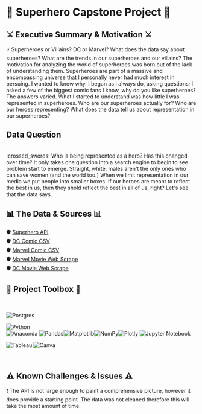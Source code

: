 # :supervillain:	Superhero Capstone Project :supervillain:	

## :crossed_swords: Executive Summary & Motivation :crossed_swords:

:zap: Superheroes or Villains? DC or Marvel? What does the data say about superheroes? What are the trends in our superheroes and our villains? The motivation for analyzing the world of superheroes was born out of the lack of understanding them. Superheroes are part of a massive and encompassing universe that I personally never had much interest in persuing. I wanted to know why. I began as I always do, asking questions; I asked a few of the biggest comic fans I know, why do you like superheroes? The answers varied. What I started to understand was how little I was represented in superheroes. Who are our superheroes actually for? Who are our heroes representing? What does the data tell us about representation in our superheroes? <br>

## Data Question <br>
<br>
:crossed_swords: Who is being represented as a hero? Has this changed over time? It only takes one question into a search engine to begin to see problem start to emerge. Straight, white, males aren't the only ones who can save women (and the world too.) When we limit representation in our media we put people into smaller boxes. If our heroes are meant to reflect the best in us, then they shold reflect the best in all of us, right? Let's see that the data says. 
<br>

## 	:bar_chart: The Data & Sources  :bar_chart: <br>

:shield: [Superhero API](https://superheroapi.com/) <br>
:shield: [DC Comic CSV](https://github.com/fivethirtyeight/data/blob/master/comic-characters/dc-wikia-data.csv) <br>
:shield: [Marvel Comic CSV](https://raw.githubusercontent.com/fivethirtyeight/data/refs/heads/master/comic-characters/marvel-wikia-data.csv) <br>
:shield: [Marvel Movie Web Scrape](https://www.boxofficemojo.com/brand/bn3732077058/?ref_=bo_bns_table_1) <br> 
:shield: [DC Movie Web Scrape](https://www.boxofficemojo.com/brand/bn3664968194/?ref_=bo_bns_table_4) <br>

## 	:briefcase: Project Toolbox 	:briefcase:
<br>

![Postgres](https://img.shields.io/badge/postgres-%23316192.svg?style=for-the-badge&logo=postgresql&logoColor=white)

![Python](https://img.shields.io/badge/python-3670A0?style=for-the-badge&logo=python&logoColor=ffdd54) <br>
![Anaconda](https://img.shields.io/badge/Anaconda-%2344A833.svg?style=for-the-badge&logo=anaconda&logoColor=white)
![Pandas](https://img.shields.io/badge/pandas-%23150458.svg?style=for-the-badge&logo=pandas&logoColor=white)![Matplotlib](https://img.shields.io/badge/Matplotlib-%23ffffff.svg?style=for-the-badge&logo=Matplotlib&logoColor=black)![NumPy](https://img.shields.io/badge/numpy-%23013243.svg?style=for-the-badge&logo=numpy&logoColor=white)![Plotly](https://img.shields.io/badge/Plotly-%233F4F75.svg?style=for-the-badge&logo=plotly&logoColor=white) ![Jupyter Notebook](https://img.shields.io/badge/jupyter-%23FA0F00.svg?style=for-the-badge&logo=jupyter&logoColor=white)

![Tableau](https://img.shields.io/badge/Tableau-E97627.svg?style=for-the-badge&logo=Tableau&logoColor=white) ![Canva](https://img.shields.io/badge/Canva-%2300C4CC.svg?style=for-the-badge&logo=Canva&logoColor=white)

<br>

## :warning: Known Challenges & Issues 	:warning:	<br>

:exclamation: The API is not large enough to paint a comprehensive picture, however it does provide a starting point. The data was not cleaned therefore this will take the most amount of time. 
